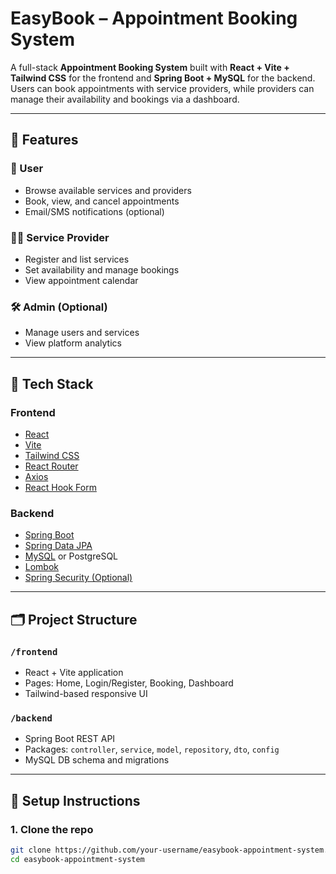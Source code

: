 
# EasyBook – Appointment Booking System

A full-stack **Appointment Booking System** built with **React + Vite + Tailwind CSS** for the frontend and **Spring Boot + MySQL** for the backend. Users can book appointments with service providers, while providers can manage their availability and bookings via a dashboard.

---

## 🚀 Features

### 👤 User
- Browse available services and providers
- Book, view, and cancel appointments
- Email/SMS notifications (optional)

### 🧑‍💼 Service Provider
- Register and list services
- Set availability and manage bookings
- View appointment calendar

### 🛠 Admin (Optional)
- Manage users and services
- View platform analytics

---

## 🧱 Tech Stack

### Frontend
- [React](https://reactjs.org/)
- [Vite](https://vitejs.dev/)
- [Tailwind CSS](https://tailwindcss.com/)
- [React Router](https://reactrouter.com/)
- [Axios](https://axios-http.com/)
- [React Hook Form](https://react-hook-form.com/)

### Backend
- [Spring Boot](https://spring.io/projects/spring-boot)
- [Spring Data JPA](https://spring.io/projects/spring-data-jpa)
- [MySQL](https://www.mysql.com/) or PostgreSQL
- [Lombok](https://projectlombok.org/)
- [Spring Security (Optional)](https://spring.io/projects/spring-security)

---

## 🗂 Project Structure

### `/frontend`
- React + Vite application
- Pages: Home, Login/Register, Booking, Dashboard
- Tailwind-based responsive UI

### `/backend`
- Spring Boot REST API
- Packages: `controller`, `service`, `model`, `repository`, `dto`, `config`
- MySQL DB schema and migrations

---

## 🔧 Setup Instructions

### 1. Clone the repo
```bash
git clone https://github.com/your-username/easybook-appointment-system.git
cd easybook-appointment-system

